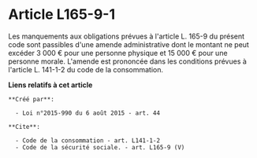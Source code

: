 # Article L165-9-1

Les manquements aux obligations prévues à l'article L. 165-9 du présent code sont passibles d'une amende administrative dont
le montant ne peut excéder 3 000 € pour une personne physique et 15 000 € pour une personne morale. L'amende est prononcée
dans les conditions prévues à l'article L. 141-1-2 du code de la consommation.

**Liens relatifs à cet article**

	**Créé par**:

	  - Loi n°2015-990 du 6 août 2015 - art. 44

	**Cite**:

	  - Code de la consommation - art. L141-1-2
	  - Code de la sécurité sociale. - art. L165-9 (V)
